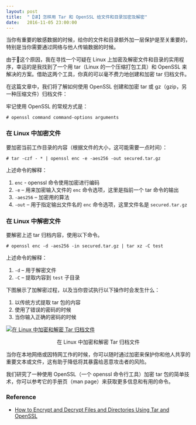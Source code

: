 ```yaml
---
layout: post
title:  "【译】怎样用 Tar 和 OpenSSL 给文件和目录加密及解密"
date:   2016-11-05 23:00:00
---
```


当你有重要的敏感数据的时候，给你的文件和目录额外加一层保护是至关重要的，特别是当你需要通过网络与他人传输数据的时候。

由于这个原因，我在寻找一个可疑在 Linux 上加密及解密文件和目录的实用程序，幸运的是我找到了一个用 tar（Linux 的一个压缩打包工具）和 OpenSSL 来解决的方案。借助这两个工具，你真的可以毫不费力地创建和加密 tar 归档文件。

在这篇文章中，我们将了解如何使用 OpenSSL 创建和加密 tar 或 gz（gzip，另一种压缩文件）归档文件：

牢记使用 OpenSSL 的常规方式是：

```
# openssl command command-options arguments
```

### 在 Linux 中加密文件

要加密当前工作目录的内容（根据文件的大小，这可能需要一点时间）：

```
# tar -czf - * | openssl enc -e -aes256 -out secured.tar.gz
```

上述命令的解释：

1.  `enc` - openssl 命令使用加密进行编码
2.  `-e` – 用来加密输入文件的 `enc` 命令选项，这里是指前一个 tar 命令的输出
3.  `-aes256` – 加密用的算法
4.  `-out` – 用于指定输出文件名的 `enc` 命令选项，这里文件名是 `secured.tar.gz`

### 在 Linux 中解密文件

要解密上述 tar 归档内容，使用以下命令。

```
# openssl enc -d -aes256 -in secured.tar.gz | tar xz -C test
```

上述命令的解释：

1.  `-d` – 用于解密文件
2.  `-C` – 提取内容到 `test` 子目录

下图展示了加解密过程，以及当你尝试执行以下操作时会发生什么：

1.  以传统方式提取 tar 包的内容
2.  使用了错误的密码的时候
3.  当你输入正确的密码的时候

[![在 Linux 中加密和解密 Tar 归档文件](http://www.tecmint.com/wp-content/uploads/2016/08/Encrypt-Decrypt-Tar-Archive-Files-in-Linux.png)][1]

<center>在 Linux 中加密和解密 Tar 归档文件</center>

当你在本地网络或因特网工作的时候，你可以随时通过加密来保护你和他人共享的重要文本或文件，这有助于降低将其暴露给恶意攻击者的风险。

我们研究了一种使用 OpenSSL（一个 openssl 命令行工具）加密 tar 包的简单技术，你可以参考它的手册页（man page）来获取更多信息和有用的命令。

### Reference
* [How to Encrypt and Decrypt Files and Directories Using Tar and OpenSSL][source]

[source]: http://www.tecmint.com/encrypt-decrypt-files-tar-openssl-linux/
[1]: http://www.tecmint.com/wp-content/uploads/2016/08/Encrypt-Decrypt-Tar-Archive-Files-in-Linux.png
